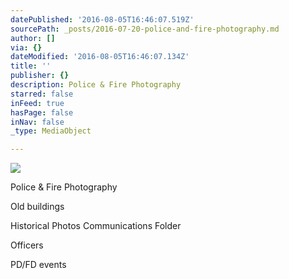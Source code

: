 ```yaml
---
datePublished: '2016-08-05T16:46:07.519Z'
sourcePath: _posts/2016-07-20-police-and-fire-photography.md
author: []
via: {}
dateModified: '2016-08-05T16:46:07.134Z'
title: ''
publisher: {}
description: Police & Fire Photography
starred: false
inFeed: true
hasPage: false
inNav: false
_type: MediaObject

---
```

![](https://the-grid-user-content.s3-us-west-2.amazonaws.com/89acb2fa-da4d-4f3f-a71e-a26cc635b490.jpg)

Police & Fire Photography

Old buildings

Historical Photos Communications Folder

Officers

PD/FD events